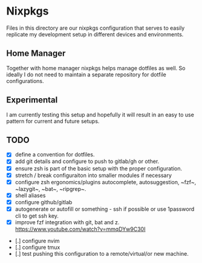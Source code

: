# Nixpkgs

Files in this directory are our nixpkgs configuration that serves to easily replicate my development setup in different devices and environments.

## Home Manager

Together with home manager nixpkgs helps manage dotfiles as well. So ideally I do not need to maintain a separate repository for dotfile configurations.

## Experimental

I am currently testing this setup and hopefully it will result in an easy to use pattern for current and future setups.

## TODO

* [x] define a convention for dotfiles.
* [x] add git details and configure to push to gitlab/gh or other.
* [x] ensure zsh is part of the basic setup with the proper configuration.
* [x] stretch / break configuraiton into smaller modules if necessary
* [x] configure zsh ergonomics/plugins autocomplete, autosuggestion, ~fzf~, ~lazygit~, ~bat~, ~ripgrep~.
* [x] shell aliases
* [x] configure github/gitlab
* [x] autogenerate or autofill or something - ssh if possible or use 1password cli to get ssh key.
* [x] improve fzf integration with git, bat and z. https://www.youtube.com/watch?v=mmqDYw9C30I
* [.] configure nvim
* [.] configure tmux
* [.] test pushing this configuration to a remote/virtual/or new machine.